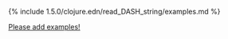 {% include 1.5.0/clojure.edn/read_DASH_string/examples.md %}

[Please add examples!](https://github.com/arrdem/grimoire/edit/master/_includes/1.6.0/clojure.edn/read_DASH_string/examples.md)
